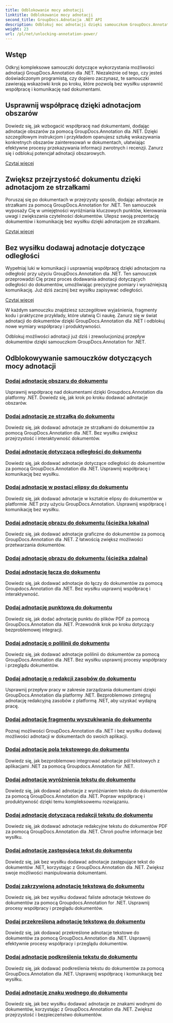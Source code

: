 ```yaml
---
title: Odblokowanie mocy adnotacji
linktitle: Odblokowanie mocy adnotacji
second_title: GroupDocs.Adnotacja .NET API
description: Odblokuj moc adnotacji dzięki samouczkom GroupDocs.Annotation for .NET. Naucz się dodawać różne adnotacje krok po kroku i bez wysiłku usprawnij współpracę.
weight: 23
url: /pl/net/unlocking-annotation-power/
---
```

## Wstęp

Odkryj kompleksowe samouczki dotyczące wykorzystania możliwości adnotacji GroupDocs.Annotation dla .NET. Niezależnie od tego, czy jesteś doświadczonym programistą, czy dopiero zaczynasz, te samouczki zawierają wskazówki krok po kroku, które pozwolą bez wysiłku usprawnić współpracę i komunikację nad dokumentami.

## Usprawnij współpracę dzięki adnotacjom obszarów

Dowiedz się, jak wzbogacić współpracę nad dokumentami, dodając adnotacje obszarów za pomocą GroupDocs.Annotation dla .NET. Dzięki szczegółowym instrukcjom i przykładom opanujesz sztukę wskazywania konkretnych obszarów zainteresowań w dokumentach, ułatwiając efektywne procesy przekazywania informacji zwrotnych i recenzji. Zanurz się i odblokuj potencjał adnotacji obszarowych.

[Czytaj więcej](./add-area-annotation/)

## Zwiększ przejrzystość dokumentu dzięki adnotacjom ze strzałkami

Poruszaj się po dokumentach w przejrzysty sposób, dodając adnotacje ze strzałkami za pomocą GroupDocs.Annotation for .NET. Ten samouczek wyposaży Cię w umiejętności wyróżniania kluczowych punktów, kierowania uwagi i zwiększania czytelności dokumentów. Ulepsz swoją prezentację dokumentów i komunikację bez wysiłku dzięki adnotacjom ze strzałkami.

[Czytaj więcej](./add-arrow-annotation/)

## Bez wysiłku dodawaj adnotacje dotyczące odległości

Wypełniaj luki w komunikacji i usprawniaj współpracę dzięki adnotacjom na odległość przy użyciu GroupDocs.Annotation dla .NET. Ten samouczek przeprowadzi Cię przez proces dodawania adnotacji dotyczących odległości do dokumentów, umożliwiając precyzyjne pomiary i wyraźniejszą komunikację. Już dziś zacznij bez wysiłku zapisywać odległości.

[Czytaj więcej](./add-distance-annotation/)

W każdym samouczku znajdziesz szczegółowe wyjaśnienia, fragmenty kodu i praktyczne przykłady, które ułatwią Ci naukę. Zanurz się w świat adnotacji do dokumentów dzięki GroupDocs.Annotation dla .NET i odblokuj nowe wymiary współpracy i produktywności.

Odblokuj możliwości adnotacji już dziś i zrewolucjonizuj przepływ dokumentów dzięki samouczkom GroupDocs.Annotation for .NET.

## Odblokowywanie samouczków dotyczących mocy adnotacji
### [Dodaj adnotację obszaru do dokumentu](./add-area-annotation/)
Usprawnij współpracę nad dokumentami dzięki Groupdocs.Annotation dla platformy .NET. Dowiedz się, jak krok po kroku dodawać adnotacje obszarów.
### [Dodaj adnotację ze strzałką do dokumentu](./add-arrow-annotation/)
Dowiedz się, jak dodawać adnotacje ze strzałkami do dokumentów za pomocą GroupDocs.Annotation dla .NET. Bez wysiłku zwiększ przejrzystość i interaktywność dokumentów.
### [Dodaj adnotację dotyczącą odległości do dokumentu](./add-distance-annotation/)
Dowiedz się, jak dodawać adnotacje dotyczące odległości do dokumentów za pomocą GroupDocs.Annotation dla .NET. Usprawnij współpracę i komunikację bez wysiłku.
### [Dodaj adnotację w postaci elipsy do dokumentu](./add-ellipse-annotation/)
Dowiedz się, jak dodawać adnotacje w kształcie elipsy do dokumentów w platformie .NET przy użyciu GroupDocs.Annotation. Usprawnij współpracę i komunikację bez wysiłku.
### [Dodaj adnotację obrazu do dokumentu (ścieżka lokalna)](./add-image-annotation-local-path/)
Dowiedz się, jak dodawać adnotacje graficzne do dokumentów za pomocą GroupDocs.Annotation dla .NET. Z łatwością zwiększ możliwości przetwarzania dokumentów.
### [Dodaj adnotację obrazu do dokumentu (ścieżka zdalna)](./add-image-annotation-remote-path/)
### [Dodaj adnotację łącza do dokumentu](./add-link-annotation/)
Dowiedz się, jak dodawać adnotacje do łączy do dokumentów za pomocą Groupdocs.Annotation dla .NET. Bez wysiłku usprawnij współpracę i interaktywność.
### [Dodaj adnotację punktową do dokumentu](./add-point-annotation/)
Dowiedz się, jak dodać adnotację punktu do plików PDF za pomocą GroupDocs.Annotation dla .NET. Przewodnik krok po kroku dotyczący bezproblemowej integracji.
### [Dodaj adnotację o polilinii do dokumentu](./add-polyline-annotation/)
Dowiedz się, jak dodawać adnotacje polilinii do dokumentów za pomocą GroupDocs.Annotation dla .NET. Bez wysiłku usprawnij procesy współpracy i przeglądu dokumentów.
### [Dodaj adnotację o redakcji zasobów do dokumentu](./add-resources-redaction-annotation/)
Usprawnij przepływ pracy w zakresie zarządzania dokumentami dzięki GroupDocs.Annotation dla platformy .NET. Bezproblemowo zintegruj adnotację redakcyjną zasobów z platformą .NET, aby uzyskać wydajną pracę.
### [Dodaj adnotację fragmentu wyszukiwania do dokumentu](./add-search-text-fragment-annotation/)
Poznaj możliwości GroupDocs.Annotation dla .NET i bez wysiłku dodawaj możliwości adnotacji w dokumentach do swoich aplikacji.
### [Dodaj adnotację pola tekstowego do dokumentu](./add-text-field-annotation/)
Dowiedz się, jak bezproblemowo integrować adnotacje pól tekstowych z aplikacjami .NET za pomocą Groupdocs.Annotation for .NET.
### [Dodaj adnotację wyróżnienia tekstu do dokumentu](./add-text-highlight-annotation/)
Dowiedz się, jak dodawać adnotacje z wyróżnianiem tekstu do dokumentów za pomocą GroupDocs.Annotation dla .NET. Popraw współpracę i produktywność dzięki temu kompleksowemu rozwiązaniu.
### [Dodaj adnotację dotyczącą redakcji tekstu do dokumentu](./add-text-redaction-annotation/)
Dowiedz się, jak dodawać adnotacje redakcyjne tekstu do dokumentów PDF za pomocą GroupDocs.Annotation dla .NET. Chroń poufne informacje bez wysiłku.
### [Dodaj adnotację zastępującą tekst do dokumentu](./add-text-replacement-annotation/)
Dowiedz się, jak bez wysiłku dodawać adnotacje zastępujące tekst do dokumentów .NET, korzystając z GroupDocs.Annotation dla .NET. Zwiększ swoje możliwości manipulowania dokumentami.
### [Dodaj zakrzywioną adnotację tekstową do dokumentu](./add-text-squiggly-annotation/)
Dowiedz się, jak bez wysiłku dodawać faliste adnotacje tekstowe do dokumentów za pomocą Groupdocs.Annotation for .NET. Usprawnij procesy współpracy i przeglądu dokumentów.
### [Dodaj przekreśloną adnotację tekstową do dokumentu](./add-text-strikeout-annotation/)
Dowiedz się, jak dodawać przekreślone adnotacje tekstowe do dokumentów za pomocą GroupDocs.Annotation dla .NET. Usprawnij efektywnie procesy współpracy i przeglądu dokumentów.
### [Dodaj adnotację podkreślenia tekstu do dokumentu](./add-text-underline-annotation/)
Dowiedz się, jak dodawać podkreślenia tekstu do dokumentów za pomocą GroupDocs.Annotation dla .NET. Usprawnij współpracę i komunikację bez wysiłku.
### [Dodaj adnotację znaku wodnego do dokumentu](./add-watermark-annotation/)
Dowiedz się, jak bez wysiłku dodawać adnotacje ze znakami wodnymi do dokumentów, korzystając z GroupDocs.Annotation dla .NET. Zwiększ przejrzystość i bezpieczeństwo dokumentów.